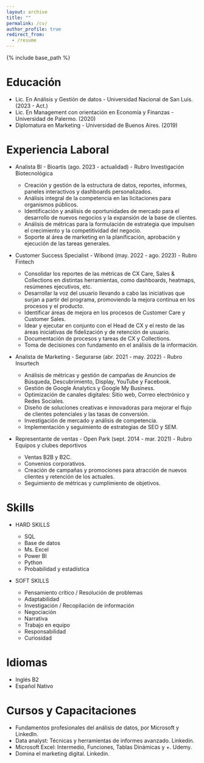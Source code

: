 ```yaml
---
layout: archive
title: ""
permalink: /cv/
author_profile: true
redirect_from:
  - /resume
---
```


{% include base_path %}

Educación
======
* Lic. En Análisis y Gestión de datos - Universidad Nacional de San Luis. (2023 - Act.)
* Lic. En Management con orientación en Economía y Finanzas - Universidad de Palermo. (2020)
* Diplomatura en Marketing - Universidad de Buenos Aires. (2019)


Experiencia Laboral
======
* Analista BI - Bioartis (ago. 2023 - actualidad) - Rubro Investigación Biotecnológica
  * Creación y gestión de la estructura de datos, reportes, informes, paneles interactivos y dashboards personalizados.
  * Análisis integral de la competencia en las licitaciones para organismos públicos.
  * Identificación y análisis de oportunidades de mercado para el desarrollo de nuevos negocios y la expansión de la base de clientes.
  * Análisis de métricas para la formulación de estrategia que impulsen el crecimiento y la competitividad del negocio.
  * Soporte al área de marketing en la planificación, aprobación y ejecución de las tareas generales.

* Customer Success Specialist - Wibond (may. 2022 - ago. 2023) - Rubro Fintech
  * Consolidar los reportes de las métricas de CX Care, Sales & Collections en distintas herramientas, como dashboards, heatmaps, resúmenes ejecutivos, etc.
  * Desarrollar la voz del usuario llevando a cabo las iniciativas que surjan a partir del programa, promoviendo la mejora continua en los procesos y el producto.
  * Identificar áreas de mejora en los procesos de Customer Care y Customer Sales.
  * Idear y ejecutar en conjunto con el Head de CX y el resto de las áreas iniciativas de fidelización y de retención de usuario.
  * Documentación de procesos y tareas de CX y Collections.
  * Toma de decisiones con fundamento en el análisis de la información.

* Analista de Marketing - Segurarse (abr. 2021 - may. 2022) - Rubro Insurtech
  * Análisis de métricas y gestión de campañas de Anuncios de Búsqueda, Descubrimiento, Display, YouTube y Facebook.
  * Gestión de Google Analytics y Google My Business.
  * Optimización de canales digitales: Sitio web, Correo electrónico y Redes Sociales.
  * Diseño de soluciones creativas e innovadoras para mejorar el flujo de clientes potenciales y las tasas de conversión.
  * Investigación de mercado y análisis de competencia.
  * Implementación y seguimiento de estrategias de SEO y SEM.
 
* Representante de ventas - Open Park (sept. 2014 - mar. 2021) - Rubro Equipos y clubes deportivos
  * Ventas B2B y B2C.
  * Convenios corporativos.
  * Creación de campañas y promociones para atracción de nuevos clientes y retención de los actuales.
  * Seguimiento de métricas y cumplimiento de objetivos.  
  
Skills
======

* HARD SKILLS 
  * SQL
  * Base de datos
  * Ms. Excel
  * Power BI
  * Python
  * Probabilidad y estadística
    
* SOFT SKILLS 
  * Pensamiento crítico / Resolución de problemas
  * Adaptabilidad
  * Investigación / Recopilación de información
  * Negociación
  * Narrativa
  * Trabajo en equipo
  * Responsabilidad
  * Curiosidad

Idiomas
======
* Inglés B2
* Español Nativo

Cursos y Capacitaciones
======
* Fundamentos profesionales del análisis de datos, por Microsoft y LinkedIn. 
* Data analyst: Técnicas y herramientas de informes avanzado. Linkedin.
* Microsoft Excel: Intermedio, Funciones, Tablas Dinámicas y +. Udemy.
* Domina el marketing digital. Linkedin.


